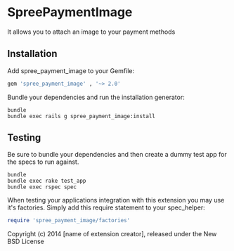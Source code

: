 SpreePaymentImage
=================

It allows you to attach an image to your payment methods

Installation
------------

Add spree_payment_image to your Gemfile:

```ruby
gem 'spree_payment_image' , '~> 2.0'
```

Bundle your dependencies and run the installation generator:

```shell
bundle
bundle exec rails g spree_payment_image:install
```

Testing
-------

Be sure to bundle your dependencies and then create a dummy test app for the specs to run against.

```shell
bundle
bundle exec rake test_app
bundle exec rspec spec
```

When testing your applications integration with this extension you may use it's factories.
Simply add this require statement to your spec_helper:

```ruby
require 'spree_payment_image/factories'
```

Copyright (c) 2014 [name of extension creator], released under the New BSD License

